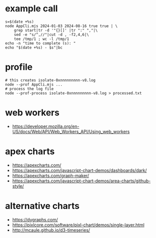 # example call
```
s=$(date +%s)
node AppCli.mjs 2024-01-03 2024-08-16 true true | \
	grep start|tr -d '"{}[]' |tr ":" ","|\
	sed -e "s/^,//"|cut -d , -f2,4,6|\
	tee /tmp/1 ; wc -l /tmp/1
echo -n "time to complete (s): "
echo "$(date +%s) - $s"|bc
```

# profile
```
# this creates isolate-0xnnnnnnnnn-v8.log
node --prof AppCli.mjs ...
# process the log file
node --prof-process isolate-0xnnnnnnnnn-v8.log > processed.txt
```

# web workers
- https://developer.mozilla.org/en-US/docs/Web/API/Web_Workers_API/Using_web_workers

# apex charts
- https://apexcharts.com/
- https://apexcharts.com/javascript-chart-demos/dashboards/dark/
- https://apexcharts.com/graph-maker/
- https://apexcharts.com/javascript-chart-demos/area-charts/github-style/

# alternative charts
- https://dygraphs.com/
- https://pixlcore.com/software/pixl-chart/demos/single-layer.html
- http://mcaule.github.io/d3-timeseries/
